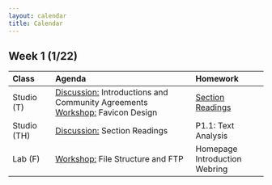 ```yaml
---
layout: calendar
title: Calendar
---
```


## Week 1 (1/22)

| Class | Agenda | Homework |
| :--- | :--- | :--- |
| Studio (T) | <ins>Discussion:</ins> Introductions and Community Agreements <br> <ins>Workshop:</ins> Favicon Design | [Section Readings](/readings) |
| Studio (TH) | <ins>Discussion:</ins> Section Readings | P1.1: Text Analysis |
| Lab (F) | <ins>Workshop:</ins> File Structure and FTP | Homepage <br> Introduction Webring |